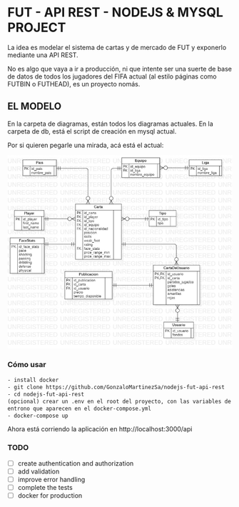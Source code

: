 # FUT - API REST - NODEJS & MYSQL PROJECT

La idea es modelar el sistema de cartas y de mercado de FUT y exponerlo mediante una API REST.

No es algo que vaya a ir a producción, ni que intente ser una suerte de base de datos de todos los
jugadores del FIFA actual (al estilo páginas como FUTBIN o FUTHEAD), es un proyecto nomás.

## EL MODELO

En la carpeta de diagramas, están todos los diagramas actuales.
En la carpeta de db, está el script de creación en mysql actual.

Por si quieren pegarle una mirada, acá está el actual:

![FUT_DER](/diagrams/FUT_DER.jpg?raw=true)


### Cómo usar

```
- install docker
- git clone https://github.com/GonzaloMartinezSa/nodejs-fut-api-rest
- cd nodejs-fut-api-rest
(opcional) crear un .env en el root del proyecto, con las variables de entrono que aparecen en el docker-compose.yml
- docker-compose up
```

Ahora está corriendo la aplicación en http://localhost:3000/api

### TODO

- [ ] create authentication and authorization
- [ ] add validation
- [ ] improve error handling
- [ ] complete the tests
- [ ] docker for production
